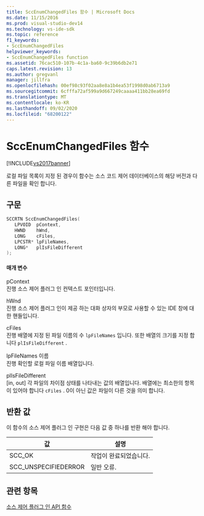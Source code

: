 ```yaml
---
title: SccEnumChangedFiles 함수 | Microsoft Docs
ms.date: 11/15/2016
ms.prod: visual-studio-dev14
ms.technology: vs-ide-sdk
ms.topic: reference
f1_keywords:
- SccEnumChangedFiles
helpviewer_keywords:
- SccEnumChangedFiles function
ms.assetid: 76cac510-107b-4c1a-ba60-9c39b6db2e71
caps.latest.revision: 13
ms.author: gregvanl
manager: jillfra
ms.openlocfilehash: 00ef98c93f02aa8e8a1b4ea53f1998d0ab6713a9
ms.sourcegitcommit: 6cfffa72af599a9d667249caaaa411bb28ea69fd
ms.translationtype: MT
ms.contentlocale: ko-KR
ms.lasthandoff: 09/02/2020
ms.locfileid: "68200122"
---
```

# <a name="sccenumchangedfiles-function"></a>SccEnumChangedFiles 함수
[!INCLUDE[vs2017banner](../includes/vs2017banner.md)]

로컬 파일 목록이 지정 된 경우이 함수는 소스 코드 제어 데이터베이스의 해당 버전과 다른 파일을 확인 합니다.  
  
## <a name="syntax"></a>구문  
  
```cpp  
SCCRTN SccEnumChangedFiles(  
   LPVOID  pContext,  
   HWND    hWnd,  
   LONG    cFiles,  
   LPCSTR* lpFileNames,  
   LONG*   plIsFileDifferent  
);  
```  
  
#### <a name="parameters"></a>매개 변수  
 pContext  
 진행 소스 제어 플러그 인 컨텍스트 포인터입니다.  
  
 hWnd  
 진행 소스 제어 플러그 인이 제공 하는 대화 상자의 부모로 사용할 수 있는 IDE 창에 대 한 핸들입니다.  
  
 cFiles  
 진행 배열에 지정 된 파일 이름의 수 `lpFileNames` 입니다. 또한 배열의 크기를 지정 합니다 `plIsFileDifferent` .  
  
 lpFileNames 이름  
 진행 확인할 로컬 파일 이름 배열입니다.  
  
 plIsFileDifferent  
 [in, out] 각 파일의 차이점 상태를 나타내는 값의 배열입니다. 배열에는 최소한의 항목이 있어야 합니다 `cFiles` . 0이 아닌 값은 파일이 다른 것을 의미 합니다.  
  
## <a name="return-value"></a>반환 값  
 이 함수의 소스 제어 플러그 인 구현은 다음 값 중 하나를 반환 해야 합니다.  
  
|값|설명|  
|-----------|-----------------|  
|SCC_OK|작업이 완료되었습니다.|  
|SCC_UNSPECIFIEDERROR|일반 오류.|  
  
## <a name="see-also"></a>관련 항목  
 [소스 제어 플러그 인 API 함수](../extensibility/source-control-plug-in-api-functions.md)
